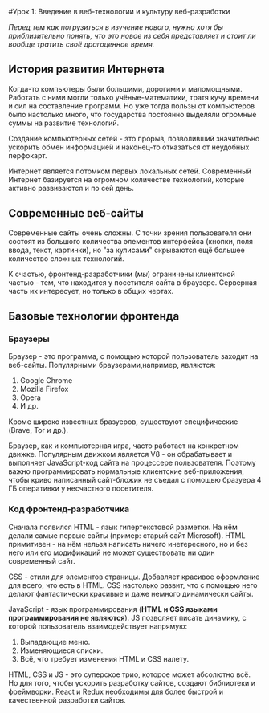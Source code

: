 #Урок 1: Введение в веб-технологии и культуру веб-разработки

*Перед тем как погрузиться в изучение нового, нужно хотя бы приблизительно понять, 
что это новое из себя представляет и стоит ли вообще тратить своё драгоценное время.*

## История развития Интернета

Когда-то компьютеры были большими, дорогими и маломощными. Работать с ними могли только
учёные-математики, тратя кучу времени и сил на составление программ. Но уже тогда
пользы от компьютеров было настолько много, что государства постоянно выделяли
огромные суммы на развитие технологий. 

Создание компьютерных сетей - это прорыв, позволивший значительно ускорить обмен
информацией и наконец-то отказаться от неудобных перфокарт.

Интернет является потомком первых локальных сетей. Современный Интернет базируется на огромном 
количестве технологий, которые активно развиваются и по сей день.

## Современные веб-сайты

Современные сайты очень сложны. С точки зрения пользователя они состоят из большого
количества элементов интерфейса (кнопки, поля ввода, текст, картинки), но "за кулисами"
скрываются ещё большее количество сложных технологий.

К счастью, фронтенд-разработчики (*мы*) ограничены клиентской частью - тем, что находится
у посетителя сайта в браузере. Серверная часть их интересует, но только в общих чертах.

## Базовые технологии фронтенда

### Браузеры

Браузер - это программа, с помощью которой пользователь заходит  на веб-сайты.
Популярными браузерами,например, являются:
1. Google Chrome
2. Mozilla Firefox
3. Opera
4. И др.

Кроме широко известных бразуеров, существуют специфические (Brave, Tor и др.).

Браузер, как и компьютерная игра, часто работает на конкретном движке. Популярным
движком является V8 - он обрабатывает и выполняет JavaScript-код сайта на процессере 
пользователя. Поэтому важно программировать нормальные клиентские веб-приложения,
чтобы криво написанный сайт-бложик не съедал с помощью бразуера 4 ГБ оперативки у несчастного посетителя.


### Код фронтенд-разработчика

Сначала появился HTML - язык гипертекстовой разметки. На нём делали самые первые сайты
(пример: старый сайт Microsoft). HTML примитивен - на нём нельзя написать ничего 
инетересного, но и без него или его модификаций не может существовать ни один современный сайт.

CSS - стили для элементов страницы. Добавляет красивое оформление для всего, что есть 
в HTML. CSS настолько развит, что с помощью него делают фантастически красивые и 
даже немного динамически сайты.

JavaScript - язык программирования (__HTML и CSS языками программирования не являются__). 
JS позволяет писать динамику, с которой пользователь взаимодействует напрямую:
1. Выпадающие меню.
2. Изменяющиеся списки.
3. Всё, что требует изменения HTML и CSS налету.

HTML, CSS и JS - это суперское трио, которое может абсолютно всё. Но для того,
чтобы ускорить разработку сайтов, создают библиотеки и фреймворки. React и Redux
необходимы для более быстрой и качественной разработки сайтов. 